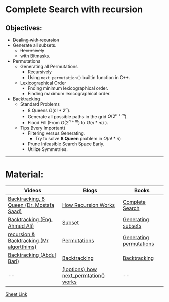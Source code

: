 # Complete Search with recursion
## Objectives:
- ~~Dealing with recursion~~
- Generate all subsets.
	- ~~Recursively~~
	- with Bitmasks.
- Permutations
	- Generating all Permutations
		-  Recursively
		- Using ``next_permutation()`` builtin function in C++.
	- Lexicographical Order
		- Fnding minimum lexicographical order.
		- Finding maximum lexicographical order.
- Backtracking
	- Standard Problems
		- 8 Queens $O(n! * 2^{n})$.
		- Generate all possible paths in the grid $O(2^{n+m})$.
		- Flood Fill (From $O(2^{n+m})$ to $O(n * m)$ ).
	- Tips  (!very Important)
		- Filtering versus Generating.
			- Try to solve **8 Queen** problem in $O(n! *n)$
		- Prune Infeasible Search Space Early.
		- Utilize Symmetries.
***

# Material:
| Videos | Blogs | Books |
| ---- | ---- | ---- |
| [Backtracking, 8 Queen (Dr. Mostafa Saad)](https://www.youtube.com/watch?v=hLXVhRzqq18&list=PLPt2dINI2MIYmHYBSEdkdKMf_3nzFMveo&index=12) | [How Recursion Works](https://www.freecodecamp.org/news/how-recursion-works-explained-with-flowcharts-and-a-video-de61f40cb7f9/) | [Complete Search](https://usaco.guide/CP2.pdf#page=55) |
| [Backtracking (Eng. Ahmed Ali)](https://www.youtube.com/watch?v=bj2Qdu08XYw) | [Subset](https://usaco.guide/bronze/complete-rec#subsets) | [Generating subsets](https://usaco.guide/CPH.pdf#page=57) |
| [recursion & Backtracking (Mr algortthims)](https://www.youtube.com/playlist?list=PLR5x_RGTMNNXHdQp1EorhZq-t3TOWCNis) | [Permutations](https://usaco.guide/bronze/complete-rec#permutations) | [Generating permutations](https://usaco.guide/CPH.pdf#page=59) |
| [Backtracking (Abdul Bari)](https://www.youtube.com/watch?v=DKCbsiDBN6c) | [Backtracking](https://usaco.guide/bronze/complete-rec#backtracking) | [Backtracking](https://usaco.guide/CPH.pdf#page=60) |
| --  | [(!options) how next_permtation() works](https://marknelson.us/posts/2002/03/01/next-permutation.html) | -- |

[Sheet Link](https://vjudge.net/contest/606331#overview)
